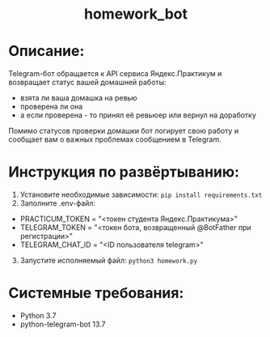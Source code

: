 # <center>homework_bot<center>

# Описание:
Telegram-бот обращается к API сервиса Яндекс.Практикум и возвращает статус вашей домашней работы:  
 * взята ли ваша домашка на ревью
 * проверена ли она
 * а если проверена - то принял её ревьюер или вернул на доработку

Помимо статусов проверки домашки бот логирует свою работу и сообщает вам о важных проблемах сообщением в Telegram.



# Инструкция по развёртыванию:

1. Установите необходимые зависимости: ```pip install requirements.txt```
2. Заполните .env-файл:
 * PRACTICUM_TOKEN = "<токен студента Яндекс.Практикума>"   
 * TELEGRAM_TOKEN = "<токен бота, возвращенный @BotFather при регистрации>"  
 * TELEGRAM_CHAT_ID = "<ID пользователя telegram>"
3. Запустите исполняемый файл: ```python3 homework.py```


# Системные требования:

* Python 3.7
* python-telegram-bot 13.7

